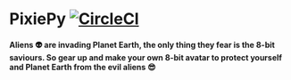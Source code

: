 # PixiePy [![CircleCI](https://circleci.com/gh/Geektrovert/PixiePy/tree/master.svg?style=svg)](https://circleci.com/gh/Geektrovert/PixiePy/tree/master)

#### Aliens :alien: are invading Planet Earth, the only thing they fear is the 8-bit saviours. So gear up and make your own 8-bit avatar to protect yourself and Planet Earth from the evil aliens :sunglasses: